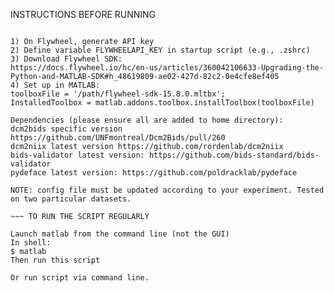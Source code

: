 INSTRUCTIONS BEFORE RUNNING

~~~ PRIOR TO USING SCRIPT

1) On Flywheel, generate API key
2) Define variable FLYWHEELAPI_KEY in startup script (e.g., .zshrc)
3) Download Flywheel SDK:
https://docs.flywheel.io/hc/en-us/articles/360042106633-Upgrading-the-Python-and-MATLAB-SDK#h_48619809-ae02-427d-82c2-0e4cfe8ef405
4) Set up in MATLAB:
toolboxFile = '/path/flywheel-sdk-15.8.0.mltbx';
InstalledToolbox = matlab.addons.toolbox.installToolbox(toolboxFile)

Dependencies (please ensure all are added to home directory): 
dcm2bids specific version https://github.com/UNFmontreal/Dcm2Bids/pull/260
dcm2niix latest version https://github.com/rordenlab/dcm2niix
bids-validator latest version: https://github.com/bids-standard/bids-validator
pydeface latest version: https://github.com/poldracklab/pydeface

NOTE: config file must be updated according to your experiment. Tested on two particular datasets.

~~~ TO RUN THE SCRIPT REGULARLY

Launch matlab from the command line (not the GUI)
In shell: 
$ matlab
Then run this script

Or run script via command line.
